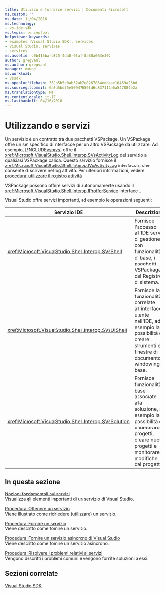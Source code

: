 ```yaml
---
title: Utilizzo e fornisce servizi | Documenti Microsoft
ms.custom: ''
ms.date: 11/04/2016
ms.technology:
- vs-ide-sdk
ms.topic: conceptual
helpviewer_keywords:
- examples [Visual Studio SDK], services
- Visual Studio, services
- services
ms.assetid: c0b415ba-b825-4da0-9faf-8a60a663e302
author: gregvanl
ms.author: gregvanl
manager: douge
ms.workload:
- vssdk
ms.openlocfilehash: 351b5b5c0ab32ab7e8267864eddaae10459a23bd
ms.sourcegitcommit: 6a9d5bd75e50947659fd6c837111a6a547884e2a
ms.translationtype: MT
ms.contentlocale: it-IT
ms.lasthandoff: 04/16/2018
---
```

# <a name="using-and-providing-services"></a>Utilizzando e servizi
Un servizio è un contratto tra due pacchetti VSPackage. Un VSPackage offre un set specifico di interfacce per un altro VSPackage da utilizzare. Ad esempio, [!INCLUDE[vsprvs](../code-quality/includes/vsprvs_md.md)] offre il <xref:Microsoft.VisualStudio.Shell.Interop.SVsActivityLog> del servizio a qualsiasi VSPackage carica. Questo servizio fornisce il <xref:Microsoft.VisualStudio.Shell.Interop.IVsActivityLog> interfaccia, che consente di scrivere nel log attività. Per ulteriori informazioni, vedere [procedura: utilizzare il registro attività](../extensibility/how-to-use-the-activity-log.md).  
  
 VSPackage possono offrire servizi di autonomamente usando il <xref:Microsoft.VisualStudio.Shell.Interop.IProfferService> interface...  
  
 Visual Studio offre servizi importanti, ad esempio le operazioni seguenti:  
  
|Servizio IDE|Descrizione|  
|-----------------|-----------------|  
|<xref:Microsoft.VisualStudio.Shell.Interop.SVsShell>|Fornisce l'accesso all'IDE servizi di gestione con funzionalità di base, i pacchetti VSPackage e del Registro di sistema.|  
|<xref:Microsoft.VisualStudio.Shell.Interop.SVsUIShell>|Fornisce la funzionalità correlate all'interfaccia utente nell'IDE, ad esempio la possibilità di creare strumenti e finestre di documento e windowing di base.|  
|<xref:Microsoft.VisualStudio.Shell.Interop.SVsSolution>|Fornisce funzionalità base associate alla soluzione, ad esempio la possibilità di enumerare i progetti, creare nuovi progetti e monitorare le modifiche del progetto.|  
  
## <a name="in-this-section"></a>In questa sezione  
 [Nozioni fondamentali sui servizi](../extensibility/internals/service-essentials.md)  
 Visualizza gli elementi importanti di un servizio di Visual Studio.  
  
 [Procedura: Ottenere un servizio](../extensibility/how-to-get-a-service.md)  
 Viene illustrato come richiedere (utilizzare) un servizio.  
  
 [Procedura: Fornire un servizio](../extensibility/how-to-provide-a-service.md)  
 Viene descritto come fornire un servizio.  
  
 [Procedura: Fornire un servizio asincrono di Visual Studio](../extensibility/how-to-provide-an-asynchronous-visual-studio-service.md)  
 Viene descritto come fornire un servizio asincrono.  
  
 [Procedura: Risolvere i problemi relativi ai servizi](../extensibility/how-to-troubleshoot-services.md)  
 Vengono descritti i problemi comuni e vengono fornite soluzioni a essi.  
  
## <a name="related-sections"></a>Sezioni correlate  
 [Visual Studio SDK](../extensibility/visual-studio-sdk.md)